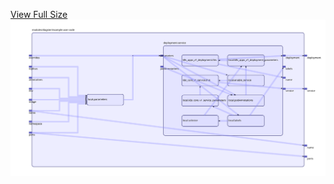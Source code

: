[View Full Size](https://raw.githubusercontent.com/mingfang/terraform-k8s-modules/master/modules/dagster/example-user-code/diagram.svg?sanitize=true)<img src="diagram.svg"/>
